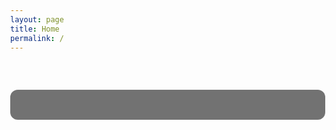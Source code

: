 ```yaml
---
layout: page
title: Home
permalink: /
---
```


<style>
body {
  background-image: url('{{ "/images/blackhole.jpg" | relative_url }}') !important;
  background-size: cover !important;
  background-position: center center !important;
  background-repeat: no-repeat !important;
  min-height: 100vh;
  margin: 0;
  color: #fff !important;
}

.main-content {
  max-width: 900px;
  margin: 60px auto;
  background: rgba(0,0,0,0.55);
  padding: 24px;
  border-radius: 12px;
}
</style>

<div class="main-content">

